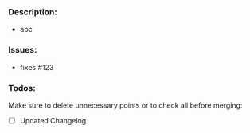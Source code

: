 ### Description:
- abc

### Issues:
- fixes #123

### Todos:
Make sure to delete unnecessary points or to check all before merging:
 - [ ] Updated Changelog
